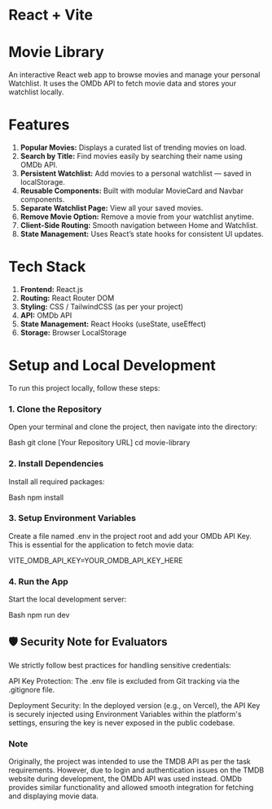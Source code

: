 # React + Vite
# Movie Library
An interactive React web app to browse movies and manage your personal Watchlist.
It uses the OMDb API to fetch movie data and stores your watchlist locally.

# Features
1. **Popular Movies:** Displays a curated list of trending movies on load.
2. **Search by Title:** Find movies easily by searching their name using OMDb API.
3. **Persistent Watchlist:** Add movies to a personal watchlist — saved in localStorage.
4. **Reusable Components:** Built with modular MovieCard and Navbar components.
5. **Separate Watchlist Page:** View all your saved movies.
6. **Remove Movie Option:** Remove a movie from your watchlist anytime.
7. **Client-Side Routing:** Smooth navigation between Home and Watchlist.
8. **State Management:** Uses React’s state hooks for consistent UI updates.

# Tech Stack
1. **Frontend:** React.js
2. **Routing:** React Router DOM
3. **Styling:** CSS / TailwindCSS (as per your project)
4. **API:** OMDb API
5. **State Management:** React Hooks (useState, useEffect)
6. **Storage:** Browser LocalStorage


# Setup and Local Development
To run this project locally, follow these steps:

### 1. Clone the Repository
Open your terminal and clone the project, then navigate into the directory:

Bash
git clone [Your Repository URL]
cd movie-library

### 2. Install Dependencies
Install all required packages:

Bash
npm install

### 3. Setup Environment Variables
Create a file named .env in the project root and add your OMDb API Key. This is essential for the application to fetch movie data:

VITE_OMDB_API_KEY=YOUR_OMDB_API_KEY_HERE

### 4. Run the App
Start the local development server:

Bash
npm run dev

## 🛡️ Security Note for Evaluators
We strictly follow best practices for handling sensitive credentials:

API Key Protection: The .env file is excluded from Git tracking via the .gitignore file.

Deployment Security: In the deployed version (e.g., on Vercel), the API Key is securely injected using Environment Variables within the platform's settings, ensuring the key is never exposed in the public codebase.

### Note
Originally, the project was intended to use the TMDB API as per the task requirements.
However, due to login and authentication issues on the TMDB website during development, the OMDb API was used instead.
OMDb provides similar functionality and allowed smooth integration for fetching and displaying movie data.
